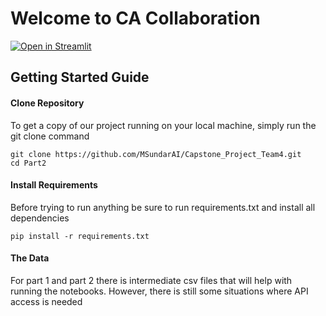 # Welcome to CA Collaboration
[![Open in Streamlit](https://static.streamlit.io/badges/streamlit_badge_black_white.svg)](https://team-ca-collab.streamlit.app/)

## Getting Started Guide

#### Clone Repository

To get a copy of our project running on your local machine, simply run the git clone command

```
git clone https://github.com/MSundarAI/Capstone_Project_Team4.git
cd Part2
```

#### Install Requirements

Before trying to run anything be sure to run requirements.txt and install all dependencies

```
pip install -r requirements.txt
```

#### The Data
For part 1 and part 2 there is intermediate csv files that will help with running the notebooks. However, there is still some situations where API access is needed

